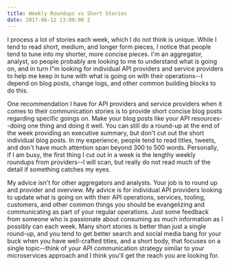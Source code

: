 ```yaml
---
title: Weekly Roundups vs Short Stories
date: 2017-06-12 13:09:00 Z
---
```


I process a lot of stories each week, which I do not think is unique. While I tend to read short, medium, and longer form pieces, I notice that people tend to tune into my shorter, more concise pieces. I'm an aggregator, analyst, so people probably are looking to me to understand what is going on, and in turn I"m looking for individual API providers and service providers to help me keep in tune with what is going on with their operations--I depend on blog posts, change logs, and other common building blocks to do this.

One recommendation I have for API providers and service providers when it comes to their communication stories is to provide short concise blog posts regarding specific goings on. Make your blog posts like your API resources--doing one thing and doing it well. You can still do a round-up at the end of the week providing an executive summary, but don't cut out the short individual blog posts. In my experience, people tend to read titles, tweets, and don't have much attention span beyond 300 to 500 words. Personally, if I am busy, the first thing I cut out in a week is the lengthy weekly roundups from providers--I will scan, but really do not read much of the detail if something catches my eyes. 

My advice isn't for other aggregators and analysts. Your job is to round up and provider and overview. My advice is for individual API providers looking to update what is going on with their API operations, services, tooling, customers, and other common things you should be evangelizing and communicating as part of your regular operations. Just some feedback from someone who is passionate about consuming as much information as I possibly can each week. Many short stories is better than just a single round-up, and you tend to get better search and social media bang for your buck when you have well-crafted titles, and a short body, that focuses on a single topic--think of your API communication strategy similar to your microservices approach and I think you'll get the reach you are looking for.